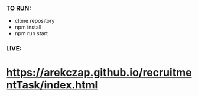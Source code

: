 ###  TO RUN:
- clone repository
- npm install 
- npm run start

### LIVE:
# https://arekczap.github.io/recruitmentTask/index.html
